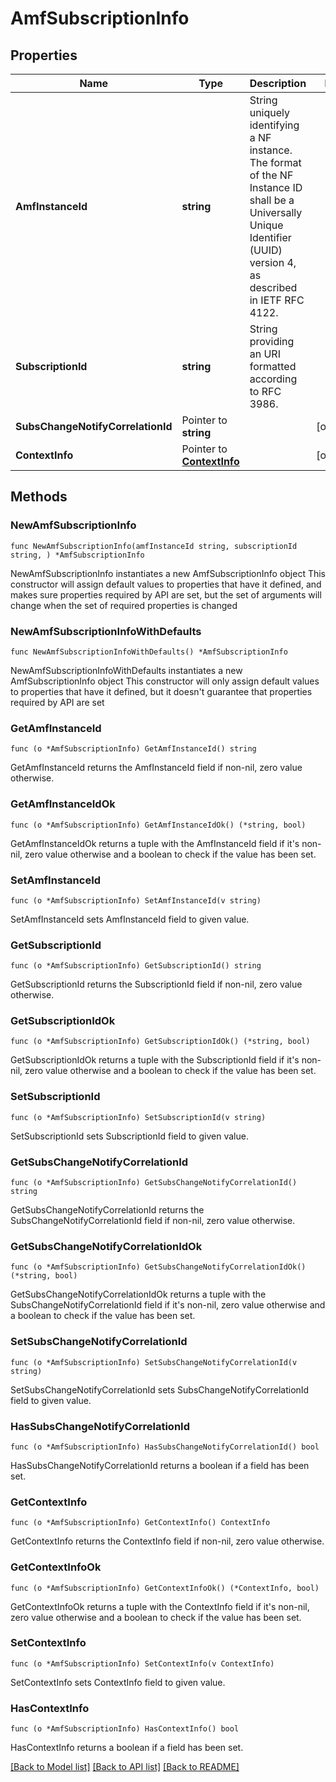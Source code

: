 # AmfSubscriptionInfo

## Properties

Name | Type | Description | Notes
------------ | ------------- | ------------- | -------------
**AmfInstanceId** | **string** | String uniquely identifying a NF instance. The format of the NF Instance ID shall be a  Universally Unique Identifier (UUID) version 4, as described in IETF RFC 4122.   | 
**SubscriptionId** | **string** | String providing an URI formatted according to RFC 3986. | 
**SubsChangeNotifyCorrelationId** | Pointer to **string** |  | [optional] 
**ContextInfo** | Pointer to [**ContextInfo**](ContextInfo.md) |  | [optional] 

## Methods

### NewAmfSubscriptionInfo

`func NewAmfSubscriptionInfo(amfInstanceId string, subscriptionId string, ) *AmfSubscriptionInfo`

NewAmfSubscriptionInfo instantiates a new AmfSubscriptionInfo object
This constructor will assign default values to properties that have it defined,
and makes sure properties required by API are set, but the set of arguments
will change when the set of required properties is changed

### NewAmfSubscriptionInfoWithDefaults

`func NewAmfSubscriptionInfoWithDefaults() *AmfSubscriptionInfo`

NewAmfSubscriptionInfoWithDefaults instantiates a new AmfSubscriptionInfo object
This constructor will only assign default values to properties that have it defined,
but it doesn't guarantee that properties required by API are set

### GetAmfInstanceId

`func (o *AmfSubscriptionInfo) GetAmfInstanceId() string`

GetAmfInstanceId returns the AmfInstanceId field if non-nil, zero value otherwise.

### GetAmfInstanceIdOk

`func (o *AmfSubscriptionInfo) GetAmfInstanceIdOk() (*string, bool)`

GetAmfInstanceIdOk returns a tuple with the AmfInstanceId field if it's non-nil, zero value otherwise
and a boolean to check if the value has been set.

### SetAmfInstanceId

`func (o *AmfSubscriptionInfo) SetAmfInstanceId(v string)`

SetAmfInstanceId sets AmfInstanceId field to given value.


### GetSubscriptionId

`func (o *AmfSubscriptionInfo) GetSubscriptionId() string`

GetSubscriptionId returns the SubscriptionId field if non-nil, zero value otherwise.

### GetSubscriptionIdOk

`func (o *AmfSubscriptionInfo) GetSubscriptionIdOk() (*string, bool)`

GetSubscriptionIdOk returns a tuple with the SubscriptionId field if it's non-nil, zero value otherwise
and a boolean to check if the value has been set.

### SetSubscriptionId

`func (o *AmfSubscriptionInfo) SetSubscriptionId(v string)`

SetSubscriptionId sets SubscriptionId field to given value.


### GetSubsChangeNotifyCorrelationId

`func (o *AmfSubscriptionInfo) GetSubsChangeNotifyCorrelationId() string`

GetSubsChangeNotifyCorrelationId returns the SubsChangeNotifyCorrelationId field if non-nil, zero value otherwise.

### GetSubsChangeNotifyCorrelationIdOk

`func (o *AmfSubscriptionInfo) GetSubsChangeNotifyCorrelationIdOk() (*string, bool)`

GetSubsChangeNotifyCorrelationIdOk returns a tuple with the SubsChangeNotifyCorrelationId field if it's non-nil, zero value otherwise
and a boolean to check if the value has been set.

### SetSubsChangeNotifyCorrelationId

`func (o *AmfSubscriptionInfo) SetSubsChangeNotifyCorrelationId(v string)`

SetSubsChangeNotifyCorrelationId sets SubsChangeNotifyCorrelationId field to given value.

### HasSubsChangeNotifyCorrelationId

`func (o *AmfSubscriptionInfo) HasSubsChangeNotifyCorrelationId() bool`

HasSubsChangeNotifyCorrelationId returns a boolean if a field has been set.

### GetContextInfo

`func (o *AmfSubscriptionInfo) GetContextInfo() ContextInfo`

GetContextInfo returns the ContextInfo field if non-nil, zero value otherwise.

### GetContextInfoOk

`func (o *AmfSubscriptionInfo) GetContextInfoOk() (*ContextInfo, bool)`

GetContextInfoOk returns a tuple with the ContextInfo field if it's non-nil, zero value otherwise
and a boolean to check if the value has been set.

### SetContextInfo

`func (o *AmfSubscriptionInfo) SetContextInfo(v ContextInfo)`

SetContextInfo sets ContextInfo field to given value.

### HasContextInfo

`func (o *AmfSubscriptionInfo) HasContextInfo() bool`

HasContextInfo returns a boolean if a field has been set.


[[Back to Model list]](../README.md#documentation-for-models) [[Back to API list]](../README.md#documentation-for-api-endpoints) [[Back to README]](../README.md)


